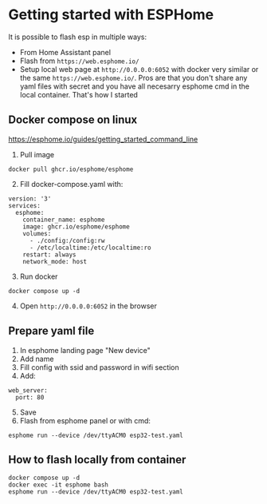 # Getting started with ESPHome

It is possible to flash esp in multiple ways:

- From Home Assistant panel
- Flash from `https://web.esphome.io/`
- Setup local web page at `http://0.0.0.0:6052` with docker very similar or the same `https://web.esphome.io/`. Pros are that you don't share any yaml files with secret and you have all necesarry esphome cmd in the local container. That's how I started

## Docker compose on linux

https://esphome.io/guides/getting_started_command_line

1. Pull image
```
docker pull ghcr.io/esphome/esphome
```

2. Fill docker-compose.yaml with:
```
version: '3'
services:
  esphome:
    container_name: esphome
    image: ghcr.io/esphome/esphome
    volumes:
      - ./config:/config:rw
      - /etc/localtime:/etc/localtime:ro
    restart: always
    network_mode: host
```

3. Run docker
```
docker compose up -d
```

4. Open `http://0.0.0.0:6052` in the browser


## Prepare yaml file
1. In esphome landing page "New device"
2. Add name
3. Fill config with ssid and password in wifi section
4. Add:
```
web_server:
  port: 80
```

5. Save
6. Flash from esphome panel or with cmd:
```
esphome run --device /dev/ttyACM0 esp32-test.yaml
```

## How to flash locally from container

```
docker compose up -d
docker exec -it esphome bash
esphome run --device /dev/ttyACM0 esp32-test.yaml
```
